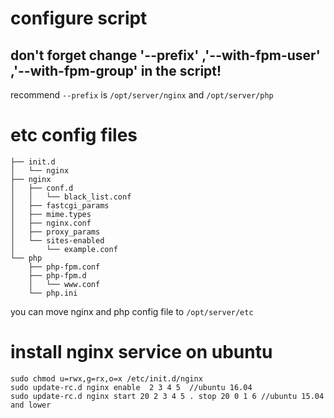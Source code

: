# configure script

## don't forget change '--prefix' ,'--with-fpm-user' ,'--with-fpm-group' in the script!

recommend `--prefix` is `/opt/server/nginx` and `/opt/server/php`

# etc config files
```shell
├── init.d
│   └── nginx
├── nginx
│   ├── conf.d
│   │   └── black_list.conf
│   ├── fastcgi_params
│   ├── mime.types
│   ├── nginx.conf
│   ├── proxy_params
│   └── sites-enabled
│       └── example.conf
└── php
    ├── php-fpm.conf
    ├── php-fpm.d
    │   └── www.conf
    └── php.ini
```

you can move nginx and php config file to `/opt/server/etc`

# install nginx service on ubuntu

```shell
sudo chmod u=rwx,g=rx,o=x /etc/init.d/nginx
sudo update-rc.d nginx enable  2 3 4 5  //ubuntu 16.04
sudo update-rc.d nginx start 20 2 3 4 5 . stop 20 0 1 6 //ubuntu 15.04 and lower
```
